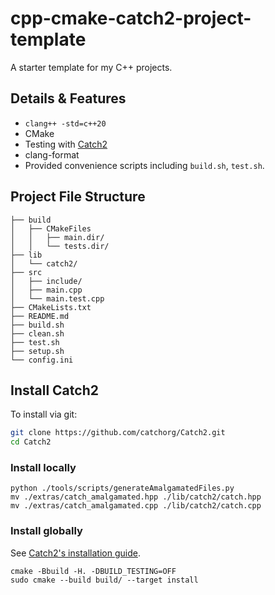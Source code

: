 # cpp-cmake-catch2-project-template

A starter template for my C++ projects. 

## Details & Features 
* `clang++ -std=c++20`
* CMake
* Testing with [Catch2](https://github.com/catchorg/Catch2/tree/devel)
* clang-format
* Provided convenience scripts including `build.sh`, `test.sh`.

## Project File Structure
```
├── build
│   ├── CMakeFiles
│   │   ├── main.dir/
│   │   └── tests.dir/
├── lib
│   └── catch2/
├── src
│   ├── include/
│   ├── main.cpp
│   └── main.test.cpp
├── CMakeLists.txt
├── README.md
├── build.sh
├── clean.sh
├── test.sh
├── setup.sh
└── config.ini
```

## Install Catch2

To install via git:
```sh
git clone https://github.com/catchorg/Catch2.git
cd Catch2
```

### Install locally
```
python ./tools/scripts/generateAmalgamatedFiles.py
mv ./extras/catch_amalgamated.hpp ./lib/catch2/catch.hpp
mv ./extras/catch_amalgamated.cpp ./lib/catch2/catch.cpp
```

### Install globally
See [Catch2's installation guide](https://github.com/catchorg/Catch2/blob/devel/docs/cmake-integration.md#installing-catch2-from-git-repository). 
```
cmake -Bbuild -H. -DBUILD_TESTING=OFF
sudo cmake --build build/ --target install
```

